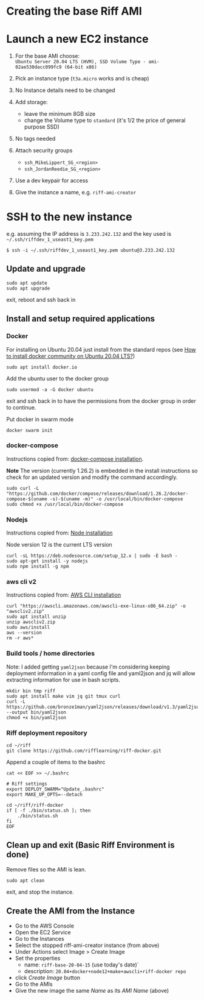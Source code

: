 Creating the base Riff AMI
==========================


# Launch a new EC2 instance

1. For the base AMI choose:  
    `Ubuntu Server 20.04 LTS (HVM), SSD Volume Type - ami-02ae530dacc099fc9 (64-bit x86)`


1. Pick an instance type (`t3a.micro` works and is cheap)

1. No Instance details need to be changed

1. Add storage:
    - leave the minimum 8GB size
    - change the Volume type to `standard` (it's 1/2 the price of general purpose SSD)

1. No tags needed

1. Attach security groups
    - `ssh_MikeLippert_SG_<region>`
    - `ssh_JordanReedie_SG_<region>`

1. Use a dev keypair for access

1. Give the instance a name, e.g. `riff-ami-creator`


# SSH to the new instance

e.g. assuming the IP address is `3.233.242.132` and the key used is `~/.ssh/riffdev_1_useast1_key.pem`
```
$ ssh -i ~/.ssh/riffdev_1_useast1_key.pem ubuntu@3.233.242.132
```

## Update and upgrade

```
sudo apt update
sudo apt upgrade
```

exit, reboot and ssh back in

## Install and setup required applications

### Docker

For installing on Ubuntu 20.04 just install from the standard repos (see
[How to install docker community on Ubuntu 20.04 LTS?](https://askubuntu.com/a/1230462/217789))
```
sudo apt install docker.io
```

Add the ubuntu user to the docker group
```
sudo usermod -a -G docker ubuntu
```

exit and ssh back in to have the permissions from the docker group in
order to continue.

Put docker in swarm mode
```
docker swarm init
```

### docker-compose

Instructions copied from: [docker-compose installation][compose-install].

**Note** The version (currently 1.26.2) is embedded in the install instructions
so check for an updated version and modify the command accordingly.

```
sudo curl -L "https://github.com/docker/compose/releases/download/1.26.2/docker-compose-$(uname -s)-$(uname -m)" -o /usr/local/bin/docker-compose
sudo chmod +x /usr/local/bin/docker-compose
```

### Nodejs

Instructions copied from: [Node installation][node-install]

Node version 12 is the current LTS version
```
curl -sL https://deb.nodesource.com/setup_12.x | sudo -E bash -
sudo apt-get install -y nodejs
sudo npm install -g npm
```

### aws cli v2

Instructions copied from: [AWS CLI installation][awscli-install]

```
curl "https://awscli.amazonaws.com/awscli-exe-linux-x86_64.zip" -o "awscliv2.zip"
sudo apt install unzip
unzip awscliv2.zip 
sudo aws/install 
aws --version
rm -r aws*
```

### Build tools / home directories
Note: I added getting `yaml2json` because I'm considering keeping deployment information in
a yaml config file and yaml2json and jq will allow extracting information for use in
bash scripts.

```
mkdir bin tmp riff
sudo apt install make vim jq git tmux curl
curl -L https://github.com/bronze1man/yaml2json/releases/download/v1.3/yaml2json_linux_amd64 --output bin/yaml2json
chmod +x bin/yaml2json
```

### Riff deployment repository

```
cd ~/riff
git clone https://github.com/rifflearning/riff-docker.git
```

Append a couple of items to the bashrc
```
cat << EOF >> ~/.bashrc

# Riff settings
export DEPLOY_SWARM="Update_.bashrc"
export MAKE_UP_OPTS=--detach

cd ~/riff/riff-docker
if [ -f ./bin/status.sh ]; then
    ./bin/status.sh
fi
EOF
```

## Clean up and exit (Basic Riff Environment is done)
Remove files so the AMI is lean.

```
sudo apt clean
```

exit, and stop the instance.

## Create the AMI from the Instance

- Go to the AWS Console
- Open the EC2 Service
- Go to the Instances
- Select the stopped riff-ami-creator instance (from above)
- Under Actions select Image > Create Image
- Set the properties
    - name: `riff-base-20-04-15` (use today's date)`
    - description: `20.04+docker+node12+make+awscli+riff-docker repo`
- click _Create Image_ button
- Go to the AMIs
- Give the new image the same _Name_ as its _AMI Name_ (above)


[docker-install]: <https://docs.docker.com/engine/install/ubuntu/>
[compose-install]: <https://docs.docker.com/compose/install/>
[node-install]: <https://github.com/nodesource/distributions/blob/master/README.md>
[awscli-install]: <https://docs.aws.amazon.com/cli/latest/userguide/install-cliv2-linux.html>


